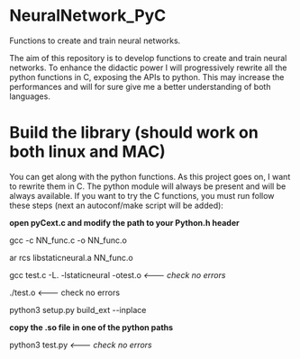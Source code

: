 # NeuralNetwork_PyC
Functions to create and train neural networks. 

The aim of this repository is to develop functions to create and train neural networks. To enhance the didactic power I will progressively rewrite all the python functions in C, exposing the APIs to python. This may increase the performances and will for sure give me a better understanding of both languages. 

# Build the library (should work on both linux and MAC)
You can get along with the python functions. As this project goes on, I want to rewrite them in C. The python module will always be present and will be always available. If you want to try the C functions, you must run follow these steps (next an autoconf/make script will be added):

  <p><b>open pyCext.c and modify the path to your Python.h header</b></p>
  <p>gcc -c NN_func.c -o NN_func.o </p>
  <p>ar rcs libstaticneural.a NN_func.o </p>
  <p>gcc test.c -L. -lstaticneural -otest.o <em> <--- check no errors </em></p>
  <p>./test.o </em> <--- check no errors </em></p>
  <p>python3 setup.py build_ext --inplace </p>
  <p><b>copy the .so file in one of the python paths </b></p>
  <p>python3 test.py <em> <--- check no errors </em></p>
